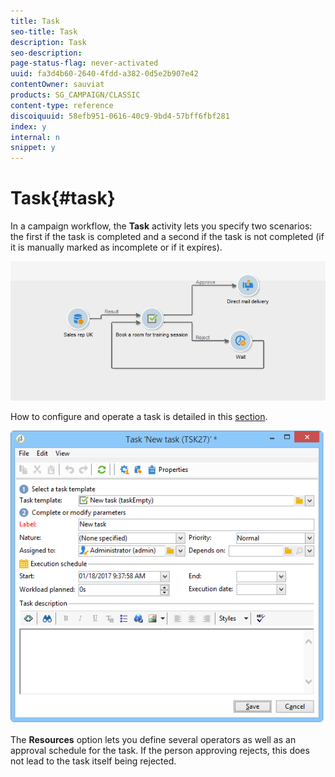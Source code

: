 ```yaml
---
title: Task
seo-title: Task
description: Task
seo-description: 
page-status-flag: never-activated
uuid: fa3d4b60-2640-4fdd-a382-0d5e2b907e42
contentOwner: sauviat
products: SG_CAMPAIGN/CLASSIC
content-type: reference
discoiquuid: 58efb951-0616-40c9-9bd4-57bff6fbf281
index: y
internal: n
snippet: y
---
```


# Task{#task}

In a campaign workflow, the **Task** activity lets you specify two scenarios: the first if the task is completed and a second if the task is not completed (if it is manually marked as incomplete or if it expires).

![](assets/mrm_task_in_workflow.png)

How to configure and operate a task is detailed in this [section](../../campaign/using/creating-and-managing-tasks.md).

![](assets/wkf_task_activity.png)

The **Resources** option lets you define several operators as well as an approval schedule for the task. If the person approving rejects, this does not lead to the task itself being rejected.
